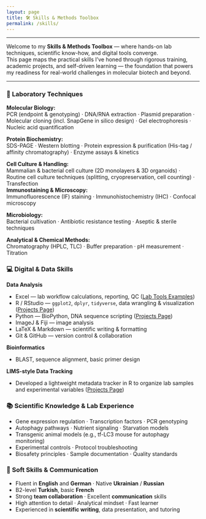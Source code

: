 ```yaml
---
layout: page
title: 🛠️ Skills & Methods Toolbox
permalink: /skills/
---
```

---

Welcome to my **Skills & Methods Toolbox** — where hands-on lab techniques, scientific know-how, and digital tools converge.  
This page maps the practical skills I’ve honed through rigorous training, academic projects, and self-driven learning — the foundation that powers my readiness for real-world challenges in molecular biotech and beyond.

---

### 🔬 Laboratory Techniques

**Molecular Biology:**  
PCR (endpoint & genotyping) · DNA/RNA extraction · Plasmid preparation · Molecular cloning (incl. SnapGene in silico design) · Gel electrophoresis · Nucleic acid quantification  

**Protein Biochemistry:**  
SDS-PAGE · Western blotting · Protein expression & purification (His-tag / affinity chromatography) · Enzyme assays & kinetics  

**Cell Culture & Handling:**  
Mammalian & bacterial cell culture (2D monolayers & 3D organoids) · Routine cell culture techniques (splitting, cryopreservation, cell counting) · Transfection  
**Immunostaining & Microscopy:**  
Immunofluorescence (IF) staining · Immunohistochemistry (IHC) · Confocal microscopy  

**Microbiology:**  
Bacterial cultivation · Antibiotic resistance testing · Aseptic & sterile techniques  

**Analytical & Chemical Methods:**  
Chromatography (HPLC, TLC) · Buffer preparation · pH measurement · Titration  


### 💻 Digital & Data Skills

**Data Analysis**  
- Excel — lab workflow calculations, reporting, QC ([Lab Tools Examples](https://dkMarina.github.io/assets/Lab_Tools/))  
- R / RStudio — `ggplot2`, `dplyr`, `tidyverse`, data wrangling & visualization ([Projects Page](projects.md))  
- Python — BioPython, DNA sequence scripting ([Projects Page](projects.md))  
- ImageJ & Fiji — image analysis  
- LaTeX & Markdown — scientific writing & formatting  
- Git & GitHub — version control & collaboration  

**Bioinformatics**  
- BLAST, sequence alignment, basic primer design  

**LIMS-style Data Tracking**  
- Developed a lightweight metadata tracker in R to organize lab samples and experimental variables ([Projects Page](projects.md))


### 📚  Scientific Knowledge & Lab Experience

- Gene expression regulation · Transcription factors · PCR genotyping
- Autophagy pathways · Nutrient signaling · Starvation models
- Transgenic animal models (e.g., tf-LC3 mouse for autophagy monitoring)
- Experimental controls · Protocol troubleshooting
- Biosafety principles · Sample documentation · Quality standards  


### 🎨 Soft Skills & Communication

- Fluent in **English** and **German** · Native **Ukrainian** / **Russian**  
- B2-level **Turkish**, basic **French**  
- Strong **team collaboration** · Excellent **communication** skills  
- High attention to detail · Analytical mindset · Fast learner  
- Experienced in **scientific writing**, data presentation, and tutoring  

  






